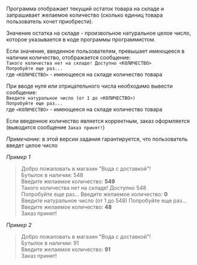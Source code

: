 Программа отображает текущий остаток товара на складе и запрашивает желаемое количество (сколько единиц товара пользователь хочет приобрести). 

Значение остатка на складе - произвольное натуральное целое число, которое указывается в коде программы программистом.

Если значение, введенное пользователем, превышает имеющееся в наличии количество, отображается сообщение:  
`Такого количества нет на складе! Доступно <КОЛИЧЕСТВО>`   
`Попробуйте еще раз...`  
где `<КОЛИЧЕСТВО>` - имеющееся на складе количество товара

При вводе нуля или отрицательного числа необходимо вывести сообщение:  
`Введите натуральное число (от 1 до <КОЛИЧЕСТВО>)`  
`Попробуйте еще раз...`  
где `<КОЛИЧЕСТВО>` - имеющееся на складе количество товара

Если введенное количество является корректным, заказ оформляется (выводится сообщение `Заказ принят!`)  

_Примечание:_  в этой версии задания гарантируется, что пользователь введет целое число

_Пример 1_

> Добро пожаловать в магазин "Вода с доставкой"!  
> Бутылок в наличии: 548  
> Введите желаемое количество: **549**  
> Такого количества нет на складе! Доступно 548  
> Попробуйте еще раз...
> Введите желаемое количество: **0**  
> Введите натуральное число (от 1 до 548)
> Попробуйте еще раз...
> Введите желаемое количество: **48**  
> Заказ принят!

_Пример 2_

> Добро пожаловать в магазин "Вода с доставкой"!  
> Бутылок в наличии: 91  
> Введите желаемое количество: **91**  
> Заказ принят!  
